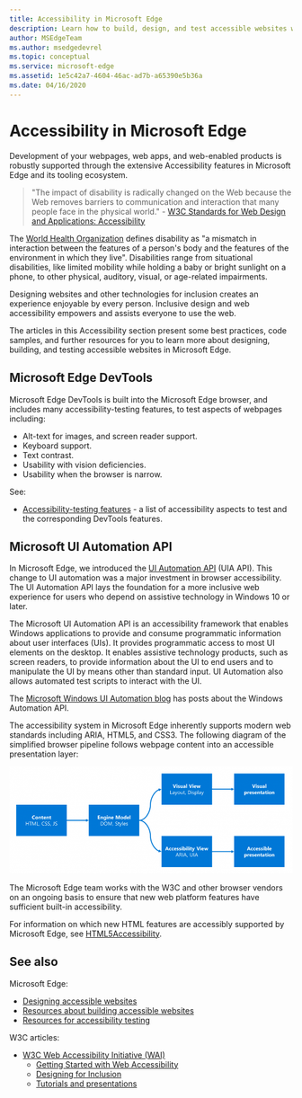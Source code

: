 ```yaml
---
title: Accessibility in Microsoft Edge
description: Learn how to build, design, and test accessible websites within Microsoft Edge.
author: MSEdgeTeam
ms.author: msedgedevrel
ms.topic: conceptual
ms.service: microsoft-edge
ms.assetid: 1e5c42a7-4604-46ac-ad7b-a65390e5b36a
ms.date: 04/16/2020
---
```

# Accessibility in Microsoft Edge

Development of your webpages, web apps, and web-enabled products is robustly supported through the extensive Accessibility features in Microsoft Edge and its tooling ecosystem.

> "The impact of disability is radically changed on the Web because the Web removes barriers to communication and interaction that many people face in the physical world." - [W3C Standards for Web Design and Applications: Accessibility](https://w3.org/standards/webdesign/accessibility)

The [World Health Organization](https://www.who.int/) defines disability as "a mismatch in interaction between the features of a person's body and the features of the environment in which they live".  Disabilities range from situational disabilities, like limited mobility while holding a baby or bright sunlight on a phone, to other physical, auditory, visual, or age-related impairments.

Designing websites and other technologies for inclusion creates an experience enjoyable by every person.  Inclusive design and web accessibility empowers and assists everyone to use the web.

The articles in this Accessibility section present some best practices, code samples, and further resources for you to learn more about designing, building, and testing accessible websites in Microsoft Edge.


<!-- ====================================================================== -->
## Microsoft Edge DevTools

Microsoft Edge DevTools is built into the Microsoft Edge browser, and includes many accessibility-testing features, to test aspects of webpages including:

*  Alt-text for images, and screen reader support.
*  Keyboard support.
*  Text contrast.
*  Usability with vision deficiencies.
*  Usability when the browser is narrow.

See:

* [Accessibility-testing features](../devtools/accessibility/reference.md) - a list of accessibility aspects to test and the corresponding DevTools features.


<!-- ====================================================================== -->
## Microsoft UI Automation API

In Microsoft Edge, we introduced the [UI Automation API](/windows/win32/winauto/entry-uiauto-win32) (UIA API).  This change to UI automation was a major investment in browser accessibility.  The UI Automation API lays the foundation for a more inclusive web experience for users who depend on assistive technology in Windows 10 or later.

The Microsoft UI Automation API is an accessibility framework that enables Windows applications to provide and consume programmatic information about user interfaces (UIs).  It provides programmatic access to most UI elements on the desktop.  It enables assistive technology products, such as screen readers, to provide information about the UI to end users and to manipulate the UI by means other than standard input.  UI Automation also allows automated test scripts to interact with the UI.

The [Microsoft Windows UI Automation blog](/archive/blogs/winuiautomation/) has posts about the Windows Automation API.

The accessibility system in Microsoft Edge inherently supports modern web standards including ARIA, HTML5, and CSS3.  The following diagram of the simplified browser pipeline follows webpage content into an accessible presentation layer:

![Content transformed to the engine model is projected into visual and accessibility views, presented as visual or accessible presentation](./index-images/accessibilityarchitecture.png)

The Microsoft Edge team works with the W3C and other browser vendors on an ongoing basis to ensure that new web platform features have sufficient built-in accessibility.

For information on which new HTML features are accessibly supported by Microsoft Edge, see [HTML5Accessibility](https://html5accessibility.com).


<!-- ====================================================================== -->
## See also

Microsoft Edge:

* [Designing accessible websites](design.md)
* [Resources about building accessible websites](build/index.md)
* [Resources for accessibility testing](test.md)

W3C articles:

* [W3C Web Accessibility Initiative (WAI)](https://w3.org/wai)
   * [Getting Started with Web Accessibility](https://w3.org/wai/gettingstarted/Overview)
   * [Designing for Inclusion](https://w3.org/wai/fundamentals/accessibility-intro)
   * [Tutorials and presentations](https://w3.org/wai/teach-advocate)

